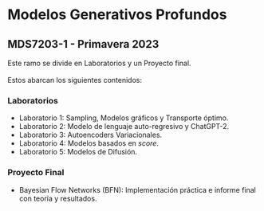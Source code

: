 # Modelos Generativos Profundos
## MDS7203-1 - Primavera 2023

Este ramo se divide en Laboratorios y un Proyecto final.<br>
<br>
Estos abarcan los siguientes contenidos: <br>

### Laboratorios

- Laboratorio 1: Sampling, Modelos gráficos y Transporte óptimo.
- Laboratorio 2: Modelo de lenguaje auto-regresivo y ChatGPT-2.
- Laboratorio 3: Autoencoders Variacionales.
- Laboratorio 4: Modelos basados en *score*.
- Laboratorio 5: Modelos de Difusión.

### Proyecto Final

- Bayesian Flow Networks (BFN): Implementación práctica e informe final con teoría y resultados.
  
